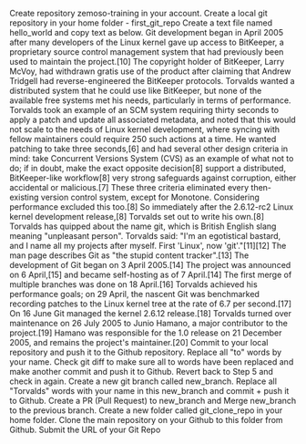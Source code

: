 Create repository zemoso-training in your account.
Create a local git repository in your home folder - first_git_repo
Create a text file named hello_world and copy text as below. Git development began in April 2005 after many developers of the Linux kernel gave up access to BitKeeper, a proprietary source control management system that had previously been used to maintain the project.[10] The copyright holder of BitKeeper, Larry McVoy, had withdrawn gratis use of the product after claiming that Andrew Tridgell had reverse-engineered the BitKeeper protocols. Torvalds wanted a distributed system that he could use like BitKeeper, but none of the available free systems met his needs, particularly in terms of performance. Torvalds took an example of an SCM system requiring thirty seconds to apply a patch and update all associated metadata, and noted that this would not scale to the needs of Linux kernel development, where syncing with fellow maintainers could require 250 such actions at a time. He wanted patching to take three seconds,[6] and had several other design criteria in mind: take Concurrent Versions System (CVS) as an example of what not to do; if in doubt, make the exact opposite decision[8] support a distributed, BitKeeper-like workflow[8] very strong safeguards against corruption, either accidental or malicious.[7] These three criteria eliminated every then-existing version control system, except for Monotone. Considering performance excluded this too.[8] So immediately after the 2.6.12-rc2 Linux kernel development release,[8] Torvalds set out to write his own.[8] Torvalds has quipped about the name git, which is British English slang meaning "unpleasant person". Torvalds said: "I'm an egotistical bastard, and I name all my projects after myself. First 'Linux', now 'git'."[11][12] The man page describes Git as "the stupid content tracker".[13] The development of Git began on 3 April 2005.[14] The project was announced on 6 April,[15] and became self-hosting as of 7 April.[14] The first merge of multiple branches was done on 18 April.[16] Torvalds achieved his performance goals; on 29 April, the nascent Git was benchmarked recording patches to the Linux kernel tree at the rate of 6.7 per second.[17] On 16 June Git managed the kernel 2.6.12 release.[18] Torvalds turned over maintenance on 26 July 2005 to Junio Hamano, a major contributor to the project.[19] Hamano was responsible for the 1.0 release on 21 December 2005, and remains the project's maintainer.[20]
Commit to your local repository and push it to the Github repository.
Replace all "to" words by your name. Check git diff to make sure all to words have been replaced and make another commit and push it to Github.
Revert back to Step 5 and check in again.
Create a new git branch called new_branch.
Replace all "Torvalds" words with your name in this new_branch and commit + push it to Github.
Create a PR (Pull Request) to new_branch and Merge new_branch to the previous branch.
Create a new folder called git_clone_repo in your home folder.
Clone the main repository on your Github to this folder from Github.
Submit the URL of your Git Repo

